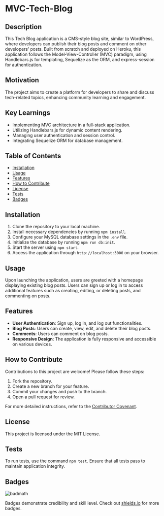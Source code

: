 # MVC-Tech-Blog

## Description

This Tech Blog application is a CMS-style blog site, similar to WordPress, where developers can publish their blog posts and comment on other developers' posts. Built from scratch and deployed on Heroku, this application follows the Model-View-Controller (MVC) paradigm, using Handlebars.js for templating, Sequelize as the ORM, and express-session for authentication.

## Motivation

The project aims to create a platform for developers to share and discuss tech-related topics, enhancing community learning and engagement.

## Key Learnings

- Implementing MVC architecture in a full-stack application.
- Utilizing Handlebars.js for dynamic content rendering.
- Managing user authentication and session control.
- Integrating Sequelize ORM for database management.

## Table of Contents

- [Installation](#installation)
- [Usage](#usage)
- [Features](#features)
- [How to Contribute](#how-to-contribute)
- [License](#license)
- [Tests](#tests)
- [Badges](#badges)

## Installation

1. Clone the repository to your local machine.
2. Install necessary dependencies by running `npm install`.
3. Configure your MySQL database settings in the `.env` file.
4. Initialize the database by running `npm run db:init`.
5. Start the server using `npm start`.
6. Access the application through `http://localhost:3000` on your browser.

## Usage

Upon launching the application, users are greeted with a homepage displaying existing blog posts. Users can sign up or log in to access additional features such as creating, editing, or deleting posts, and commenting on posts.

## Features

- **User Authentication**: Sign up, log in, and log out functionalities.
- **Blog Posts**: Users can create, view, edit, and delete their blog posts.
- **Comments**: Users can comment on blog posts.
- **Responsive Design**: The application is fully responsive and accessible on various devices.

## How to Contribute

Contributions to this project are welcome! Please follow these steps:

1. Fork the repository.
2. Create a new branch for your feature.
3. Commit your changes and push to the branch.
4. Open a pull request for review.

For more detailed instructions, refer to the [Contributor Covenant](https://www.contributor-covenant.org/).

## License

This project is licensed under the MIT License.

## Tests

To run tests, use the command `npm test`. Ensure that all tests pass to maintain application integrity.

## Badges

![badmath](https://img.shields.io/github/languages/top/lernantino/badmath)

Badges demonstrate credibility and skill level. Check out [shields.io](https://shields.io/) for more badges.
